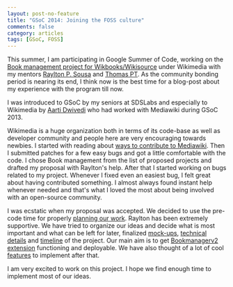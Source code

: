 ```yaml
---
layout: post-no-feature
title: "GSoC 2014: Joining the FOSS culture"
comments: false
category: articles
tags: [GSoC, FOSS]
---
```


This summer, I am participating in Google Summer of Code, working on the [Book management project for Wikbooks/Wikisource](https://www.mediawiki.org/wiki/Book_management) under Wikimedia with my mentors [Raylton P. Sousa](https://www.mediawiki.org/wiki/User:Raylton_P._Sousa) and [Thomas PT](https://www.mediawiki.org/wiki/User:Tpt). As the community bonding period is nearing its end, I think now is the best time for a blog-post about my experience with the program till now.

I was introduced to GSoC by my seniors at SDSLabs and especially to Wikimedia by [Aarti Dwivedi](http://aartindi.blogspot.in/) who had worked with Mediawiki during GSoC 2013.

Wikimedia is a huge organization both in terms of its code-base as well as developer community and people here are very encouraging towards newbies. I started with reading about [ways to contribute to Mediawiki](http://www.mediawiki.org/wiki/How_to_become_a_MediaWiki_hacker). Then I submitted patches for a few easy bugs and got a little comfortable with the code. I chose Book management from the list of proposed projects and drafted my proposal with Raylton's help. After that I started working on bugs related to my project. Whenever I fixed even an easiest bug, I felt great about having contributed something. I almost always found instant help whenever needed and that's what I loved the most about being involved with an open-source community. 

I was ecstatic when my proposal was accepted. We decided to use the pre-code time for properly [planning our work](https://meta.wikimedia.org/wiki/Book_management_2014). Raylton has been extremely supportive. We have tried to organize our ideas and decide what is most important and what can be left for later, finalized [mock-ups](https://meta.wikimedia.org/wiki/Book_management_2014/UX_Document), [technical details](https://meta.wikimedia.org/wiki/Book_management_2014/Technical_notes) and [timeline](https://www.mediawiki.org/wiki/User:Jaindeepali/Proposal#Workflow) of the project. Our main aim is to get [Bookmanagerv2 extension](https://www.mediawiki.org/wiki/Extension:BookManagerv2) functioning and deployable. We have also thought of a lot of cool [features](https://meta.wikimedia.org/wiki/Book_management_2014/Features) to implement after that.

I am very excited to work on this project. I hope we find enough time to implement most of our ideas.